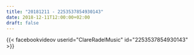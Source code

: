 ```yaml
---
title: "20181211 - 2253537854930143"
date: 2018-12-11T12:00:00+02:00
draft: false
---
```


{{< facebookvideov userid="ClareRadelMusic" id="2253537854930143" >}}